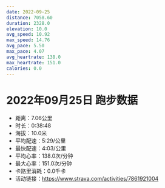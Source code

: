 ```yaml
---
date: 2022-09-25
distance: 7058.60
duration: 2328.0
elevation: 10.0
avg_speed: 10.92
max_speed: 14.76
avg_pace: 5.50
max_pace: 4.07
avg_heartrate: 138.0
max_heartrate: 151.0
calories: 0.0
---
```


# 2022年09月25日 跑步数据

- 距离：7.06公里
- 时长：0:38:48
- 海拔：10.0米
- 平均配速：5:29/公里
- 最快配速：4:03/公里
- 平均心率：138.0次/分钟
- 最大心率：151.0次/分钟
- 卡路里消耗：0.0千卡
- 活动链接：https://www.strava.com/activities/7861921004

